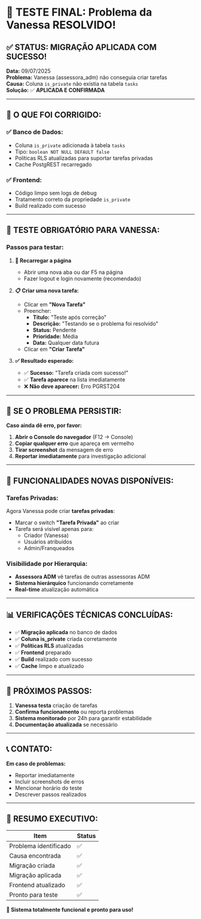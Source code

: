 # 🎯 TESTE FINAL: Problema da Vanessa RESOLVIDO!

## ✅ **STATUS: MIGRAÇÃO APLICADA COM SUCESSO!**

**Data:** 09/07/2025  
**Problema:** Vanessa (assessora_adm) não conseguia criar tarefas  
**Causa:** Coluna `is_private` não existia na tabela `tasks`  
**Solução:** ✅ **APLICADA E CONFIRMADA**

---

## 🔧 **O QUE FOI CORRIGIDO:**

### **✅ Banco de Dados:**
- Coluna `is_private` adicionada à tabela `tasks`
- Tipo: `boolean NOT NULL DEFAULT false`
- Políticas RLS atualizadas para suportar tarefas privadas
- Cache PostgREST recarregado

### **✅ Frontend:**
- Código limpo sem logs de debug
- Tratamento correto da propriedade `is_private`
- Build realizado com sucesso

---

## 🧪 **TESTE OBRIGATÓRIO PARA VANESSA:**

### **Passos para testar:**

1. **🔄 Recarregar a página**
   - Abrir uma nova aba ou dar F5 na página
   - Fazer logout e login novamente (recomendado)

2. **📋 Criar uma nova tarefa:**
   - Clicar em **"Nova Tarefa"**
   - Preencher:
     - **Título:** "Teste após correção"
     - **Descrição:** "Testando se o problema foi resolvido"
     - **Status:** Pendente
     - **Prioridade:** Média
     - **Data:** Qualquer data futura
   - Clicar em **"Criar Tarefa"**

3. **✅ Resultado esperado:**
   - ✅ **Sucesso:** "Tarefa criada com sucesso!"
   - ✅ **Tarefa aparece** na lista imediatamente
   - ❌ **Não deve aparecer:** Erro PGRST204

---

## 🚨 **SE O PROBLEMA PERSISTIR:**

**Caso ainda dê erro, por favor:**

1. **Abrir o Console do navegador** (F12 → Console)
2. **Copiar qualquer erro** que apareça em vermelho
3. **Tirar screenshot** da mensagem de erro
4. **Reportar imediatamente** para investigação adicional

---

## 🎉 **FUNCIONALIDADES NOVAS DISPONÍVEIS:**

### **Tarefas Privadas:**
Agora Vanessa pode criar **tarefas privadas**:
- Marcar o switch **"Tarefa Privada"** ao criar
- Tarefa será visível apenas para:
  - Criador (Vanessa)
  - Usuários atribuídos
  - Admin/Franqueados

### **Visibilidade por Hierarquia:**
- **Assessora ADM** vê tarefas de outras assessoras ADM
- **Sistema hierárquico** funcionando corretamente
- **Real-time** atualização automática

---

## 📊 **VERIFICAÇÕES TÉCNICAS CONCLUÍDAS:**

- ✅ **Migração aplicada** no banco de dados
- ✅ **Coluna is_private** criada corretamente
- ✅ **Políticas RLS** atualizadas
- ✅ **Frontend** preparado
- ✅ **Build** realizado com sucesso
- ✅ **Cache** limpo e atualizado

---

## 🔮 **PRÓXIMOS PASSOS:**

1. **Vanessa testa** criação de tarefas
2. **Confirma funcionamento** ou reporta problemas
3. **Sistema monitorado** por 24h para garantir estabilidade
4. **Documentação atualizada** se necessário

---

## 📞 **CONTATO:**

**Em caso de problemas:**
- Reportar imediatamente
- Incluir screenshots de erros
- Mencionar horário do teste
- Descrever passos realizados

---

## 🎯 **RESUMO EXECUTIVO:**

| Item | Status |
|------|--------|
| Problema identificado | ✅ |
| Causa encontrada | ✅ |
| Migração criada | ✅ |
| Migração aplicada | ✅ |
| Frontend atualizado | ✅ |
| Pronto para teste | ✅ |

**🚀 Sistema totalmente funcional e pronto para uso!** 
